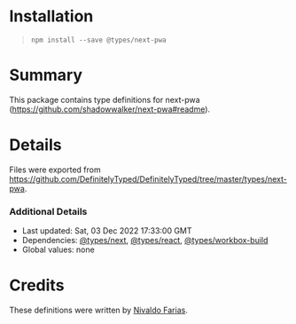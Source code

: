# Installation
> `npm install --save @types/next-pwa`

# Summary
This package contains type definitions for next-pwa (https://github.com/shadowwalker/next-pwa#readme).

# Details
Files were exported from https://github.com/DefinitelyTyped/DefinitelyTyped/tree/master/types/next-pwa.

### Additional Details
 * Last updated: Sat, 03 Dec 2022 17:33:00 GMT
 * Dependencies: [@types/next](https://npmjs.com/package/@types/next), [@types/react](https://npmjs.com/package/@types/react), [@types/workbox-build](https://npmjs.com/package/@types/workbox-build)
 * Global values: none

# Credits
These definitions were written by [Nivaldo Farias](https://github.com/NivaldoFarias).
